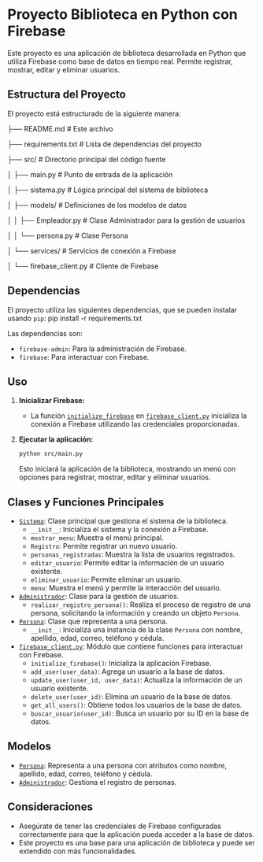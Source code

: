 # Proyecto Biblioteca en Python con Firebase

Este proyecto es una aplicación de biblioteca desarrollada en Python que utiliza Firebase como base de datos en tiempo real. Permite registrar, mostrar, editar y eliminar usuarios.


## Estructura del Proyecto

El proyecto está estructurado de la siguiente manera:


├── README.md # Este archivo

├── requirements.txt # Lista de dependencias del proyecto

├── src/ # Directorio principal del código fuente

│ ├── main.py # Punto de entrada de la aplicación

│ ├── sistema.py # Lógica principal del sistema de biblioteca

│ ├── models/ # Definiciones de los modelos de datos

│ │ ├── Empleador.py # Clase Administrador para la gestión de usuarios

│ │ └── persona.py # Clase Persona

│ └── services/ # Servicios de conexión a Firebase

│ └── firebase_client.py # Cliente de Firebase


## Dependencias

El proyecto utiliza las siguientes dependencias, que se pueden instalar usando `pip`: pip install -r requirements.txt

Las dependencias son:

-   `firebase-admin`: Para la administración de Firebase.
-   `firebase`: Para interactuar con Firebase.


## Uso

1.  **Inicializar Firebase:**

    *   La función [`initialize_firebase`](src/services/firebase_client.py) en [`firebase_client.py`](src/services/firebase_client.py) inicializa la conexión a Firebase utilizando las credenciales proporcionadas.


2.  **Ejecutar la aplicación:**

    ```bash
    python src/main.py
    ```

    Esto iniciará la aplicación de la biblioteca, mostrando un menú con opciones para registrar, mostrar, editar y eliminar usuarios.


## Clases y Funciones Principales

*   [`Sistema`](src/sistema.py): Clase principal que gestiona el sistema de la biblioteca.
    *   `__init__`: Inicializa el sistema y la conexión a Firebase.
    *   `mostrar_menu`: Muestra el menú principal.
    *   `Registro`: Permite registrar un nuevo usuario.
    *   `personas_registradas`: Muestra la lista de usuarios registrados.
    *   `editar_usuario`: Permite editar la información de un usuario existente.
    *   `eliminar_usuario`: Permite eliminar un usuario.
    *   `menu`:  Muestra el menú y permite la interacción del usuario.
*   [`Administrador`](src/models/Empleador.py): Clase para la gestión de usuarios.
    *   `realizar_registro_persona()`:  Realiza el proceso de registro de una persona, solicitando la información y creando un objeto `Persona`.
*   [`Persona`](src/models/persona.py): Clase que representa a una persona.
    *   `__init__`: Inicializa una instancia de la clase `Persona` con nombre, apellido, edad, correo, teléfono y cédula.
*   [`firebase_client.py`](src/services/firebase_client.py): Módulo que contiene funciones para interactuar con Firebase.
    *   `initialize_firebase()`: Inicializa la aplicación Firebase.
    *   `add_user(user_data)`: Agrega un usuario a la base de datos.
    *   `update_user(user_id, user_data)`: Actualiza la información de un usuario existente.
    *   `delete_user(user_id)`: Elimina un usuario de la base de datos.
    *   `get_all_users()`: Obtiene todos los usuarios de la base de datos.
    *   `buscar_usuario(user_id)`: Busca un usuario por su ID en la base de datos.

## Modelos

*   [`Persona`](src/models/persona.py): Representa a una persona con atributos como nombre, apellido, edad, correo, teléfono y cédula.
*   [`Administrador`](src/models/Empleador.py):  Gestiona el registro de personas.

## Consideraciones

*   Asegúrate de tener las credenciales de Firebase configuradas correctamente para que la aplicación pueda acceder a la base de datos.
*   Este proyecto es una base para una aplicación de biblioteca y puede ser extendido con más funcionalidades.
